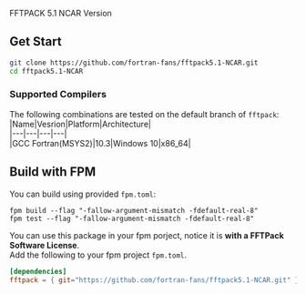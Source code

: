 FFTPACK 5.1 NCAR Version

## Get Start
```bash
git clone https://github.com/fortran-fans/fftpack5.1-NCAR.git
cd fftpack5.1-NCAR
```
### Supported Compilers
The following combinations are tested on the default branch of `fftpack`:  
|Name|Vesrion|Platform|Architecture|  
|---|---|---|---|  
|GCC Fortran(MSYS2)|10.3|Windows 10|x86_64|

## Build with FPM
You can build using provided `fpm.toml`: 
```
fpm build --flag "-fallow-argument-mismatch -fdefault-real-8"
fpm test --flag "-fallow-argument-mismatch -fdefault-real-8"
```
You can use this package in your fpm porject, notice it is **with a FFTPack Software License**.  
Add the following to your fpm project `fpm.toml`.
```toml
[dependencies]
fftpack = { git="https://github.com/fortran-fans/fftpack5.1-NCAR.git" }
```
